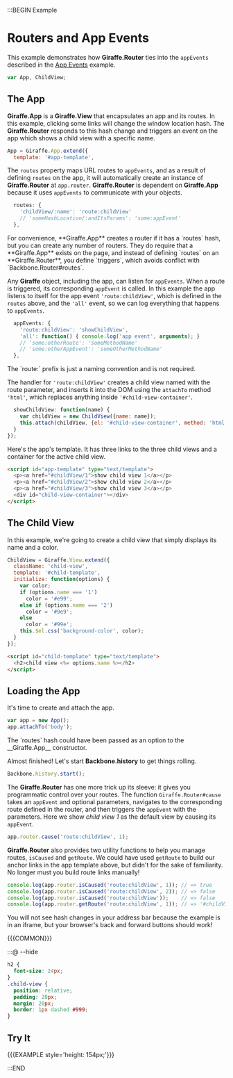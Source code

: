 :::BEGIN Example

# Routers and App Events

This example demonstrates how __Giraffe.Router__ ties into the `appEvents`
described in the [App Events](appEvents.html) example.

```js
var App, ChildView;
```

## The App

__Giraffe.App__ is a __Giraffe.View__ that encapsulates an app and its routes.
In this example, clicking some links will change the window location hash. The
__Giraffe.Router__ responds to this hash change and triggers an event on the app
which shows a child view with a specific name.

```js
App = Giraffe.App.extend({
  template: '#app-template',
```

The `routes` property maps URL routes to `appEvents`, and as a result of
defining `routes` on the app, it will automatically create an instance of
__Giraffe.Router__ at `app.router`. __Giraffe.Router__ is dependent on
__Giraffe.App__ because it uses `appEvents` to communicate with your objects.

```js
  routes: {
    'childView/:name': 'route:childView'
    // 'someHashLocation/:andItsParams': 'some:appEvent'
  },
```

<div class="note">
For convenience, **Giraffe.App** creates a router if it has a `routes` hash, but
you can create any number of routers. They do require that a **Giraffe.App**
exists on the page, and instead of defining `routes` on an **Giraffe.Router**,
you define `triggers`, which avoids conflict with `Backbone.Router#routes`.
</div>

Any __Giraffe__ object, including the app, can listen for `appEvents`. When a
route is triggered, its corresponding `appEvent` is called. In this example the
app listens to itself for the app event `'route:childView'`, which is defined in
the `routes` above, and the `'all'` event, so we can log everything that happens
to `appEvents`.

```js
  appEvents: {
    'route:childView': 'showChildView',
    'all': function() { console.log('app event', arguments); }
    // 'some:otherRoute': 'someMethodName'
    // 'some:otherAppEvent': 'someOtherMethodName'
  },
```

<div class="note">
The `route:` prefix is just a naming convention and is not required.
</div>

The handler for `'route:childView'` creates a child view named with the route
parameter, and inserts it into the DOM using the `attachTo` method `'html'`,
which replaces anything inside `'#child-view-container'`.

```js
  showChildView: function(name) {
    var childView = new ChildView({name: name});
    this.attach(childView, {el: '#child-view-container', method: 'html'});
  }
});

```

Here's the app's template. It has three links to the three child views and a
container for the active child view.

```html
<script id="app-template" type="text/template">
  <p><a href="#childView/1">show child view 1</a></p>
  <p><a href="#childView/2">show child view 2</a></p>
  <p><a href="#childView/3">show child view 3</a></p>
  <div id="child-view-container"></div>
</script>
```

## The Child View

In this example, we're going to create a child view that simply displays its
name and a color.

```js
ChildView = Giraffe.View.extend({
  className: 'child-view',
  template: '#child-template',
  initialize: function(options) {
    var color;
    if (options.name === '1')
      color = '#e99';
    else if (options.name === '2')
      color = '#9e9';
    else
      color = '#99e';
    this.$el.css('background-color', color);
  }
});
```

```html
<script id="child-template" type="text/template">
  <h2>child view <%= options.name %></h2>
</script>
```

## Loading the App

It's time to create and attach the app.

```js
var app = new App();
app.attachTo('body');
```

<div class="note">
The `routes` hash could have been passed as an option to the __Giraffe.App__
constructor.
</div>

Almost finished! Let's start __Backbone.history__ to get things rolling.

```js
Backbone.history.start();
```

The __Giraffe.Router__ has one more trick up its sleeve: it gives you
programmatic control over your routes. The function `Giraffe.Router#cause` takes
an `appEvent` and optional parameters, navigates to the corresponding route
defined in the router, and then triggers the `appEvent` with the parameters.
Here we show _child view 1_ as the default view by causing its `appEvent`.

```js
app.router.cause('route:childView', 1);
```

__Giraffe.Router__ also provides two utility functions to help you manage
routes, `isCaused` and `getRoute`. We could have used `getRoute` to build our
anchor links in the app template above, but didn't for the sake of familiarity.
No longer must you build route links manually!

```js
console.log(app.router.isCaused('route:childView', 1)); // => true
console.log(app.router.isCaused('route:childView', 2)); // => false
console.log(app.router.isCaused('route:childView'));    // => false
console.log(app.router.getRoute('route:childView', 1)); // => '#childView/1'
```

<div class='note'>
You will not see hash changes in your address bar because the example is in an
iframe, but your browser's back and forward buttons should work!
</div>

{{{COMMON}}}

:::@ --hide

```css
h2 {
  font-size: 24px;
}
.child-view {
  position: relative;
  padding: 20px;
  margin: 20px;
  border: 1px dashed #999;
}
```

## Try It

{{{EXAMPLE style='height: 154px;'}}}

:::END
